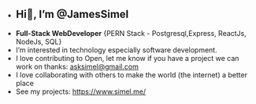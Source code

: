 - ## Hi👋, I’m @JamesSimel
- **Full-Stack WebDeveloper** {PERN Stack - Postgresql,Express, ReactJs, NodeJs, SQL}
- I’m interested in technology especially software development.
- I love contributing to Open, let me know if you have a project we can work on thanks: asksimel@gmail.com
- I love collaborating with others to make the world (the internet) a better place
- See my projects: https://www.simel.me/
